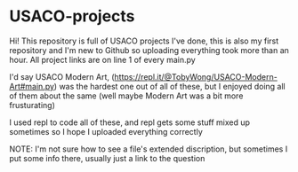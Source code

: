 # USACO-projects

Hi!
This repository is full of USACO projects I've done, this is also my first repository and I'm new to Github so uploading everything took more than an hour.
All project links are on line 1 of every main.py

I'd say USACO Modern Art, (https://repl.it/@TobyWong/USACO-Modern-Art#main.py) was the hardest one out of all of these, but I enjoyed doing all of them about the same (well maybe Modern Art was a bit more frusturating)

I used repl to code all of these, and repl gets some stuff mixed up sometimes so I hope I uploaded everything correctly


NOTE: I'm not sure how to see a file's extended discription, but sometimes I put some info there, usually just a link to the question
